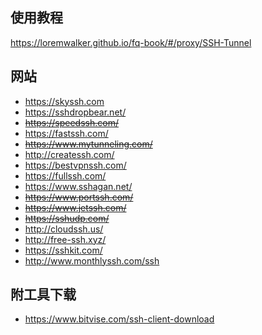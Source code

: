 ## 使用教程

https://loremwalker.github.io/fq-book/#/proxy/SSH-Tunnel

## 网站

* https://skyssh.com
* https://sshdropbear.net/
* <s>https://speedssh.com/</s>
* https://fastssh.com/
* <s>https://www.mytunneling.com/</s>
* http://createssh.com/
* https://bestvpnssh.com/
* https://fullssh.com/
* https://www.sshagan.net/
* <s>https://www.portssh.com/</s>
* <s>https://www.jetssh.com/</s>
* <s>https://sshudp.com/</s>
* http://cloudssh.us/
* http://free-ssh.xyz/
* https://sshkit.com/
* http://www.monthlyssh.com/ssh

## 附工具下载

* https://www.bitvise.com/ssh-client-download

<!--
* https://contassh.com/

-->
